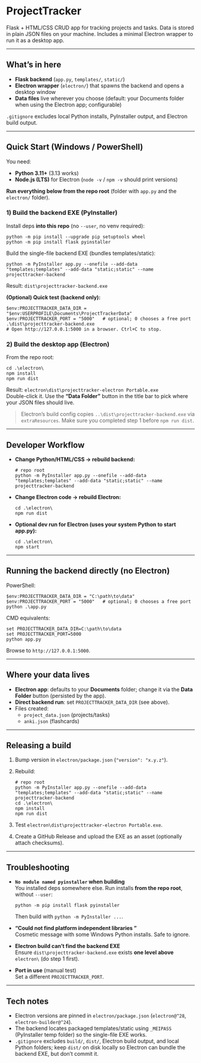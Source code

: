 # ProjectTracker

Flask + HTML/CSS CRUD app for tracking projects and tasks. Data is stored in plain JSON files on your machine. Includes a minimal Electron wrapper to run it as a desktop app.

---

## What’s in here

- **Flask backend** (`app.py`, `templates/`, `static/`)
- **Electron wrapper** (`electron/`) that spawns the backend and opens a desktop window
- **Data files** live wherever you choose (default: your Documents folder when using the Electron app; configurable)

`.gitignore` excludes local Python installs, PyInstaller output, and Electron build output.

---

## Quick Start (Windows / PowerShell)

You need:
- **Python 3.11+** (3.13 works)
- **Node.js (LTS)** for Electron (`node -v` / `npm -v` should print versions)

**Run everything below from the repo root** (folder with `app.py` and the `electron/` folder).

### 1) Build the backend EXE (PyInstaller)

Install deps **into this repo** (no `--user`, no venv required):

    python -m pip install --upgrade pip setuptools wheel
    python -m pip install flask pyinstaller

Build the single-file backend EXE (bundles templates/static):

    python -m PyInstaller app.py --onefile --add-data "templates;templates" --add-data "static;static" --name projecttracker-backend

Result: `dist\projecttracker-backend.exe`

**(Optional) Quick test (backend only):**

    $env:PROJECTTRACKER_DATA_DIR = "$env:USERPROFILE\Documents\ProjectTrackerData"
    $env:PROJECTTRACKER_PORT = "5000"   # optional; 0 chooses a free port
    .\dist\projecttracker-backend.exe
    # Open http://127.0.0.1:5000 in a browser. Ctrl+C to stop.

### 2) Build the desktop app (Electron)

From the repo root:

    cd .\electron\
    npm install
    npm run dist

Result: `electron\dist\projecttracker-electron Portable.exe`  
Double-click it. Use the **“Data Folder”** button in the title bar to pick where your JSON files should live.

> Electron’s build config copies `..\dist\projecttracker-backend.exe` via `extraResources`. Make sure you completed step 1 before `npm run dist`.

---

## Developer Workflow

- **Change Python/HTML/CSS → rebuild backend:**

      # repo root
      python -m PyInstaller app.py --onefile --add-data "templates;templates" --add-data "static;static" --name projecttracker-backend

- **Change Electron code → rebuild Electron:**

      cd .\electron\
      npm run dist

- **Optional dev run for Electron (uses your system Python to start app.py):**

      cd .\electron\
      npm start

---

## Running the backend directly (no Electron)

PowerShell:

    $env:PROJECTTRACKER_DATA_DIR = "C:\path\to\data"
    $env:PROJECTTRACKER_PORT = "5000"   # optional; 0 chooses a free port
    python .\app.py

CMD equivalents:

    set PROJECTTRACKER_DATA_DIR=C:\path\to\data
    set PROJECTTRACKER_PORT=5000
    python app.py

Browse to `http://127.0.0.1:5000`.

---

## Where your data lives

- **Electron app**: defaults to your **Documents** folder; change it via the **Data Folder** button (persisted by the app).
- **Direct backend run**: set `PROJECTTRACKER_DATA_DIR` (see above).
- Files created:
  - `project_data.json` (projects/tasks)
  - `anki.json` (flashcards)

---

## Releasing a build

1. Bump version in `electron/package.json` (`"version": "x.y.z"`).
2. Rebuild:

       # repo root
       python -m PyInstaller app.py --onefile --add-data "templates;templates" --add-data "static;static" --name projecttracker-backend
       cd .\electron\
       npm install
       npm run dist

3. Test `electron\dist\projecttracker-electron Portable.exe`.
4. Create a GitHub Release and upload the EXE as an asset (optionally attach checksums).

---

## Troubleshooting

- **`No module named pyinstaller` when building**  
  You installed deps somewhere else. Run installs **from the repo root**, without `--user`:

      python -m pip install flask pyinstaller

  Then build with `python -m PyInstaller ...`.

- **“Could not find platform independent libraries <prefix>”**  
  Cosmetic message with some Windows Python installs. Safe to ignore.

- **Electron build can’t find the backend EXE**  
  Ensure `dist\projecttracker-backend.exe` exists **one level above** `electron\` (do step 1 first).

- **Port in use** (manual test)  
  Set a different `PROJECTTRACKER_PORT`.

---

## Tech notes

- Electron versions are pinned in `electron/package.json` (`electron@^28`, `electron-builder@^24`).
- The backend locates packaged templates/static using `_MEIPASS` (PyInstaller temp folder) so the single-file EXE works.
- `.gitignore` excludes `build/`, `dist/`, Electron build output, and local Python folders; keep `dist/` on disk locally so Electron can bundle the backend EXE, but don’t commit it.
